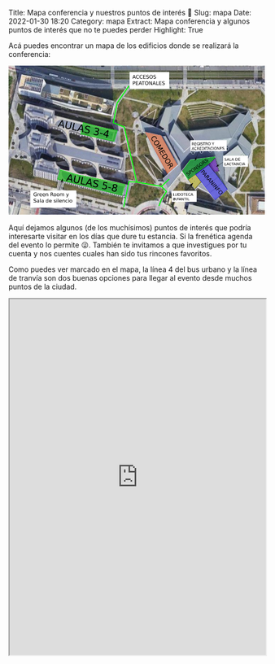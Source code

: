 Title: Mapa conferencia y nuestros puntos de interés 🚩
Slug: mapa
Date: 2022-01-30 18:20
Category: mapa
Extract: Mapa conferencia y algunos puntos de interés que no te puedes perder
Highlight: True

Acá puedes encontrar un mapa de los edificios donde se realizará
la conferencia:

![mapa conferencia](./images/mapa_conferencia.png?style=centerme)

Aquí dejamos algunos (de los muchísimos) puntos de interés que podría interesarte visitar en los días que dure tu estancia.
Si la frenética agenda del evento lo permite 😜.
También te invitamos a que investigues por tu cuenta y nos cuentes cuales han sido tus rincones favoritos.

Como puedes ver marcado en el mapa, la línea 4 del bus urbano y la línea de tranvía son dos buenas opciones para llegar al evento desde muchos puntos de la ciudad.

<div style="text-align: center">
<iframe src="https://www.google.com/maps/d/u/0/embed?mid=1IxRp8wgFgWYjOHlw8XLpdZE2sbm_g4Yu&ehbc=2E312F" width="100%" height="700"></iframe>
<div>
